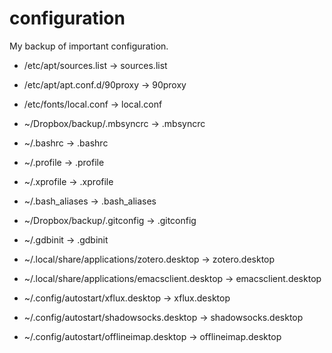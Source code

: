 # configuration

My backup of important configuration.

* /etc/apt/sources.list -> sources.list

* /etc/apt/apt.conf.d/90proxy -> 90proxy

* /etc/fonts/local.conf -> local.conf

* ~/Dropbox/backup/.mbsyncrc -> .mbsyncrc

* ~/.bashrc -> .bashrc

* ~/.profile -> .profile

* ~/.xprofile -> .xprofile

* ~/.bash\_aliases -> .bash\_aliases

* ~/Dropbox/backup/.gitconfig -> .gitconfig

* ~/.gdbinit -> .gdbinit

* ~/.local/share/applications/zotero.desktop -> zotero.desktop

* ~/.local/share/applications/emacsclient.desktop -> emacsclient.desktop

* ~/.config/autostart/xflux.desktop -> xflux.desktop

* ~/.config/autostart/shadowsocks.desktop -> shadowsocks.desktop

* ~/.config/autostart/offlineimap.desktop -> offlineimap.desktop

